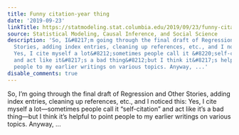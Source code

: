 ```yaml
---
title: Funny citation-year thing
date: '2019-09-23'
linkTitle: https://statmodeling.stat.columbia.edu/2019/09/23/funny-citation-year-thing/
source: Statistical Modeling, Causal Inference, and Social Science
description: 'So, I&#8217;m going through the final draft of Regression and Other
  Stories, adding index entries, cleaning up references, etc., and I noticed this:
  Yes, I cite myself a lot&#8212;sometimes people call it &#8220;self-citation&#8221;
  and act like it&#8217;s a bad thing&#8212;but I think it&#8217;s helpful to point
  people to my earlier writings on various topics. Anyway, ...'
disable_comments: true
---
```

So, I&#8217;m going through the final draft of Regression and Other Stories, adding index entries, cleaning up references, etc., and I noticed this: Yes, I cite myself a lot&#8212;sometimes people call it &#8220;self-citation&#8221; and act like it&#8217;s a bad thing&#8212;but I think it&#8217;s helpful to point people to my earlier writings on various topics. Anyway, ...